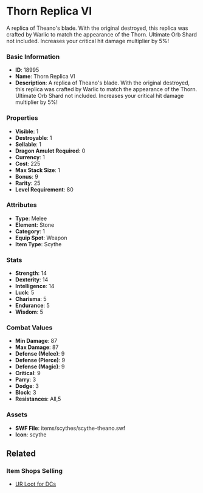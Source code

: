 # Thorn Replica VI

A replica of Theano's blade. With the original destroyed, this replica was crafted by Warlic to match the appearance of the Thorn. Ultimate Orb Shard not included. Increases your critical hit damage multiplier by 5%!

### Basic Information

- **ID**: 18995
- **Name**: Thorn Replica VI
- **Description**: A replica of Theano&#039;s blade. With the original destroyed, this replica was crafted by Warlic to match the appearance of the Thorn. Ultimate Orb Shard not included. Increases your critical hit damage multiplier by 5%!

### Properties

- **Visible**: 1
- **Destroyable**: 1
- **Sellable**: 1
- **Dragon Amulet Required**: 0
- **Currency**: 1
- **Cost**: 225
- **Max Stack Size**: 1
- **Bonus**: 9
- **Rarity**: 25
- **Level Requirement**: 80

### Attributes

- **Type**: Melee
- **Element**: Stone
- **Category**: 1
- **Equip Spot**: Weapon
- **Item Type**: Scythe

### Stats

- **Strength**: 14
- **Dexterity**: 14
- **Intelligence**: 14
- **Luck**: 5
- **Charisma**: 5
- **Endurance**: 5
- **Wisdom**: 5

### Combat Values

- **Min Damage**: 87
- **Max Damage**: 87
- **Defense (Melee)**: 9
- **Defense (Pierce)**: 9
- **Defense (Magic)**: 9
- **Critical**: 9
- **Parry**: 3
- **Dodge**: 3
- **Block**: 3
- **Resistances**: All,5

### Assets

- **SWF File**: items/scythes/scythe-theano.swf
- **Icon**: scythe

## Related

### Item Shops Selling

- [UR Loot for DCs](../item-shops/636-ur-loot-for-dcs.md)

